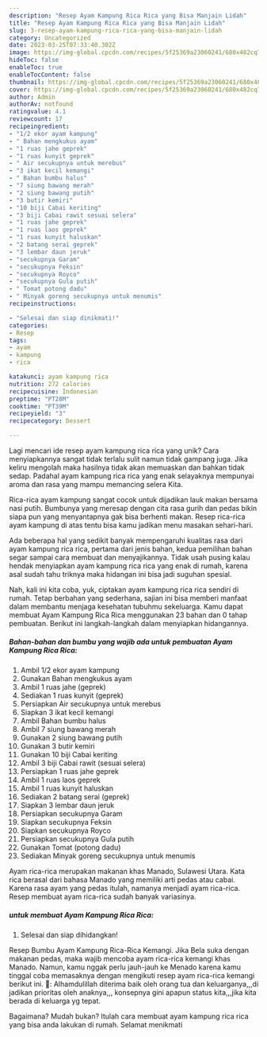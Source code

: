 ```yaml
---
description: "Resep Ayam Kampung Rica Rica yang Bisa Manjain Lidah"
title: "Resep Ayam Kampung Rica Rica yang Bisa Manjain Lidah"
slug: 3-resep-ayam-kampung-rica-rica-yang-bisa-manjain-lidah
category: Uncategorized
date: 2023-03-25T07:33:40.302Z
image: https://img-global.cpcdn.com/recipes/5f25369a23060241/680x482cq70/ayam-kampung-rica-rica-foto-resep-utama.jpg
hideToc: false
enableToc: true
enableTocContent: false
thumbnail: https://img-global.cpcdn.com/recipes/5f25369a23060241/680x482cq70/ayam-kampung-rica-rica-foto-resep-utama.jpg
cover: https://img-global.cpcdn.com/recipes/5f25369a23060241/680x482cq70/ayam-kampung-rica-rica-foto-resep-utama.jpg
author: Admin
authorAv: notfound
ratingvalue: 4.1
reviewcount: 17
recipeingredient:
- "1/2 ekor ayam kampung"
- " Bahan mengkukus ayam"
- "1 ruas jahe geprek"
- "1 ruas kunyit geprek"
- " Air secukupnya untuk merebus"
- "3 ikat kecil kemangi"
- " Bahan bumbu halus"
- "7 siung bawang merah"
- "2 siung bawang putih"
- "3 butir kemiri"
- "10 biji Cabai keriting"
- "3 biji Cabai rawit sesuai selera"
- "1 ruas jahe geprek"
- "1 ruas laos geprek"
- "1 ruas kunyit haluskan"
- "2 batang serai geprek"
- "3 lembar daun jeruk"
- "secukupnya Garam"
- "secukupnya Feksin"
- "secukupnya Royco"
- "secukupnya Gula putih"
- " Tomat potong dadu"
- " Minyak goreng secukupnya untuk menumis"
recipeinstructions:

- "Selesai dan siap dinikmati!"
categories:
- Resep
tags:
- ayam
- kampung
- rica

katakunci: ayam kampung rica 
nutrition: 272 calories
recipecuisine: Indonesian
preptime: "PT28M"
cooktime: "PT39M"
recipeyield: "3"
recipecategory: Dessert

---
```





Lagi mencari ide resep ayam kampung rica rica yang unik? Cara menyiapkannya sangat tidak terlalu sulit namun tidak gampang juga. Jika keliru mengolah maka hasilnya tidak akan memuaskan dan bahkan tidak sedap. Padahal ayam kampung rica rica yang enak selayaknya mempunyai aroma dan rasa yang mampu memancing selera Kita.





Rica-rica ayam kampung sangat cocok untuk dijadikan lauk makan bersama nasi putih. Bumbunya yang meresap dengan cita rasa gurih dan pedas bikin siapa pun yang menyantapnya gak bisa berhenti makan. Resep rica-rica ayam kampung di atas tentu bisa kamu jadikan menu masakan sehari-hari.

Ada beberapa hal yang sedikit banyak mempengaruhi kualitas rasa dari ayam kampung rica rica, pertama dari jenis bahan, kedua pemilihan bahan segar sampai cara membuat dan menyajikannya. Tidak usah pusing kalau hendak menyiapkan ayam kampung rica rica yang enak di rumah, karena asal sudah tahu triknya maka hidangan ini bisa jadi suguhan spesial.






Nah, kali ini kita coba, yuk, ciptakan ayam kampung rica rica sendiri di rumah. Tetap berbahan yang sederhana, sajian ini bisa memberi manfaat dalam membantu menjaga kesehatan tubuhmu sekeluarga. Kamu dapat membuat Ayam Kampung Rica Rica menggunakan 23 bahan dan 0 tahap pembuatan. Berikut ini langkah-langkah dalam menyiapkan hidangannya.

<!--inarticleads1-->

##### Bahan-bahan dan bumbu yang wajib ada untuk pembuatan Ayam Kampung Rica Rica:

1. Ambil 1/2 ekor ayam kampung
1. Gunakan  Bahan mengkukus ayam
1. Ambil 1 ruas jahe (geprek)
1. Sediakan 1 ruas kunyit (geprek)
1. Persiapkan  Air secukupnya untuk merebus
1. Siapkan 3 ikat kecil kemangi
1. Ambil  Bahan bumbu halus
1. Ambil 7 siung bawang merah
1. Gunakan 2 siung bawang putih
1. Gunakan 3 butir kemiri
1. Gunakan 10 biji Cabai keriting
1. Ambil 3 biji Cabai rawit (sesuai selera)
1. Persiapkan 1 ruas jahe geprek
1. Ambil 1 ruas laos geprek
1. Ambil 1 ruas kunyit haluskan
1. Sediakan 2 batang serai (geprek)
1. Siapkan 3 lembar daun jeruk
1. Persiapkan secukupnya Garam
1. Siapkan secukupnya Feksin
1. Siapkan secukupnya Royco
1. Persiapkan secukupnya Gula putih
1. Gunakan  Tomat (potong dadu)
1. Sediakan  Minyak goreng secukupnya untuk menumis


Ayam rica-rica merupakan makanan khas Manado, Sulawesi Utara. Kata rica berasal dari bahasa Manado yang memiliki arti pedas atau cabai. Karena rasa ayam yang pedas itulah, namanya menjadi ayam rica-rica. Resep membuat ayam rica-rica sudah banyak variasinya. 

<!--inarticleads2-->

#####  untuk membuat Ayam Kampung Rica Rica:


1. Selesai dan siap dihidangkan!

Resep Bumbu Ayam Kampung Rica-Rica Kemangi. Jika Bela suka dengan makanan pedas, maka wajib mencoba ayam rica-rica kemangi khas Manado. Namun, kamu nggak perlu jauh-jauh ke Menado karena kamu tinggal coba memasaknya dengan mengikuti resep ayam rica-rica kemangi berikut ini. 🥰: Alhamdulillah diterima baik oleh orang tua dan keluarganya,,,di jadikan prioritas oleh anaknya,,, konsepnya gini apapun status kita,,,jika kita berada di keluarga yg tepat. 

Bagaimana? Mudah bukan? Itulah cara membuat ayam kampung rica rica yang bisa anda lakukan di rumah. Selamat menikmati
